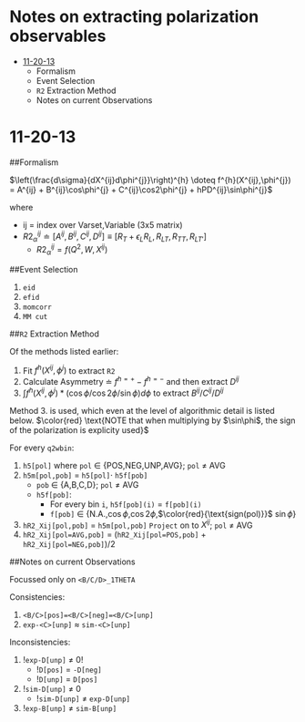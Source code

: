 # Notes on extracting polarization observables

*	[11-20-13](#11-20-13)
	*	Formalism
	*	Event Selection
	*	`R2` Extraction Method
	*	Notes on current Observations

<h1 id="11-20-13">11-20-13</h1>

##Formalism

$\left(\frac{d\sigma}{dX^{ij}d\phi^{j}}\right)^{h}
\doteq
f^{h}(X^{ij},\phi^{j}) = A^{ij} +
						B^{ij}\cos\phi^{j} +
						C^{ij}\cos2\phi^{j} +
						hPD^{ij}\sin\phi^{j}$

where

*	ij = index over Varset,Variable (3x5 matrix)
*	$R2^{ij}_{\alpha} \doteq 
	[A^{ij},B^{ij},C^{ij},D^{ij}] \equiv 
	[R_{T}+\epsilon_{L}R_{L}, R_{LT}, R_{TT}, R_{LT'}]$
	*	$R2^{ij}_{\alpha} = f(Q^{2},W,X^{ij})$	

##Event Selection

1. `eid`
2. `efid`
3. `momcorr`
4. `MM cut`

##`R2` Extraction Method

Of the methods listed earlier:

1.	Fit $f^{h}(X^{ij},\phi^{j})$ to extract `R2`
2.	Calculate Asymmetry $\doteq$ $f^{h=+}-f^{h=-}$ and then extract $D^{ij}$
3.	$\int f^{h}(X^{ij},\phi^{j}) * (\cos\phi/\cos 2\phi/\sin\phi)d\phi$ to extract $B^{ij}/C^{ij}/D^{ij}$

Method 3. is used, which even at the level of algorithmic detail is listed below. $\color{red} \text{NOTE that when multiplying by $\sin\phi$, the sign of the polarization is explicity used}$

For every `q2wbin`:

1.	`h5[pol]` where `pol` $\in$ {POS,NEG,UNP,AVG}; `pol` $\neq$ AVG
2.	`h5m[pol,pob]` = `h5[pol]`$\cdot$ `h5f[pob]` 
	*	`pob` $\in$ {A,B,C,D}; `pol` $\neq$ AVG
	*	`h5f[pob]`:
		*	 For every bin `i`,  `h5f[pob](i)` = `f[pob](i)`
		*	 `f[pob]` $\in$ {N.A.,$\cos\phi$,$\cos 2\phi$,$\color{red}{\text{sign(pol)}}$ $\sin\phi$}
3.	`hR2_Xij[pol,pob]` = `h5m[pol,pob]` `Project` on to $X^{ij}$; `pol` $\neq$ AVG
4. 	`hR2_Xij[pol=AVG,pob]` = (`hR2_Xij[pol=POS,pob]` + `hR2_Xij[pol=NEG,pob]`)/2

##Notes on current Observations

Focussed only on `<B/C/D>_1THETA`

Consistencies:

1.	`<B/C>[pos]=<B/C>[neg]=<B/C>[unp]` 
2.	`exp-<C>[unp]` $\approx$ `sim-<C>[unp]`

Inconsistencies:

1.	!`exp-D[unp]` $\neq$ 0!
	*	!`D[pos]` = `-D[neg]`
	*	!`D[unp]` = `D[pos]`
2.	!`sim-D[unp]` $\neq$ 0
	*	!`sim-D[unp]` $\neq$ `exp-D[unp]`
3.	!`exp-B[unp]` $\neq$ `sim-B[unp]`